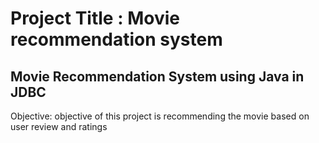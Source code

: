 # Project Title : Movie recommendation system
## Movie Recommendation System using Java in JDBC
Objective: objective of this project is recommending the movie based on user review and ratings 
